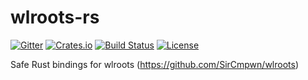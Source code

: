 # wlroots-rs
[![Gitter](https://badges.gitter.im/way-cooler/way-cooler.svg)](https://gitter.im/way-cooler/way-cooler?utm_source=badge&utm_medium=badge&utm_campaign=pr-badge)
[![Crates.io](https://img.shields.io/crates/v/wlroots.svg)](https://crates.io/crates/wlroots)
[![Build Status](https://travis-ci.org/way-cooler/wlroots-rs.svg?branch=master)](https://travis-ci.org/way-cooler/wlroots-rs.svg?branch=master)
[![License](https://img.shields.io/badge/license-MIT-blue.svg)](https://github.com/way-cooler/wlroots-rs/)

Safe Rust bindings for wlroots (https://github.com/SirCmpwn/wlroots)
